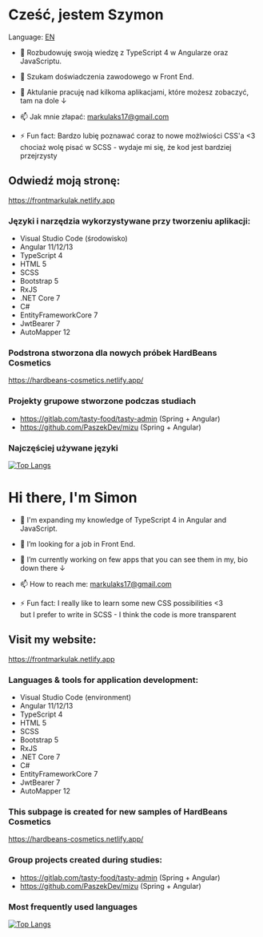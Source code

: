# Cześć, jestem Szymon
Language: <a href="#en">EN</a>

- 🌱 Rozbudowuję swoją wiedzę z TypeScript 4 w Angularze oraz JavaScriptu.
- 👯 Szukam doświadczenia zawodowego w Front End.
- 🔭 Aktulanie pracuję nad kilkoma aplikacjami, które możesz zobaczyć, tam na dole ↓

- 📫 Jak mnie złapać: <a href="mailto:markulaks17@gmail.com">markulaks17@gmail.com</a>
- ⚡ Fun fact: Bardzo lubię poznawać coraz to nowe możlwiości CSS'a <3<br>
chociaż wolę pisać w SCSS - wydaje mi się, że kod jest bardziej przejrzysty

## Odwiedź moją stronę: 
https://frontmarkulak.netlify.app

### Języki i narzędzia wykorzystywane przy tworzeniu aplikacji:
- Visual Studio Code (środowisko)
- Angular 11/12/13
- TypeScript 4
- HTML 5
- SCSS
- Bootstrap 5
- RxJS
- .NET Core 7
- C#
- EntityFrameworkCore 7
- JwtBearer 7
- AutoMapper 12

### Podstrona stworzona dla nowych próbek HardBeans Cosmetics
https://hardbeans-cosmetics.netlify.app/

### Projekty grupowe stworzone podczas studiach
- https://gitlab.com/tasty-food/tasty-admin (Spring + Angular)
- https://github.com/PaszekDev/mizu (Spring + Angular)

### Najczęściej używane języki
[![Top Langs](https://github-readme-stats.vercel.app/api/top-langs/?username=MarkulakS&layout=compact)](https://github.com/anuraghazra/github-readme-stats)
#

<h1 id="en"> Hi there, I'm Simon</h1>

- 🌱 I'm expanding my knowledge of TypeScript 4 in Angular and JavaScript.
- 👯 I’m looking for a job in Front End.
- 🔭 I’m currently working on few apps that you can see them in my, bio down there ↓

- 📫 How to reach me: <a href="mailto:markulaks17@gmail.com">markulaks17@gmail.com</a>
- ⚡ Fun fact: I really like to learn some new CSS possibilities <3<br>
but I prefer to write in SCSS - I think the code is more transparent

## Visit my website: 
https://frontmarkulak.netlify.app

### Languages & tools for application development:
- Visual Studio Code (environment)
- Angular 11/12/13
- TypeScript 4
- HTML 5
- SCSS
- Bootstrap 5
- RxJS
- .NET Core 7
- C#
- EntityFrameworkCore 7
- JwtBearer 7
- AutoMapper 12

### This subpage is created for new samples of HardBeans Cosmetics
https://hardbeans-cosmetics.netlify.app/

### Group projects created during studies:
- https://gitlab.com/tasty-food/tasty-admin (Spring + Angular)
- https://github.com/PaszekDev/mizu (Spring + Angular)

### Most frequently used languages
[![Top Langs](https://github-readme-stats.vercel.app/api/top-langs/?username=MarkulakS&layout=compact)](https://github.com/anuraghazra/github-readme-stats)
